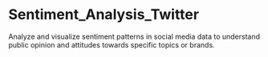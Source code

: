 # Sentiment_Analysis_Twitter
Analyze and visualize sentiment patterns in social media data to understand public opinion and attitudes towards specific topics or brands.

